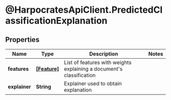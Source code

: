 # @HarpocratesApiClient.PredictedClassificationExplanation

## Properties

Name | Type | Description | Notes
------------ | ------------- | ------------- | -------------
**features** | [**[Feature]**](Feature.md) | List of features with weights explaining a document&#39;s classification | 
**explainer** | **String** | Explainer used to obtain explanation | 


